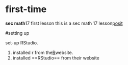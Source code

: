 # first-time
**sec math**17 first lesson
this is a sec math 17 lesson[posit](https://posit.co)

#setting up

set-up RStudio.

1. installed r from the[R](https://www.r-project.org)website.
2. installed ==RStudio== from their website

